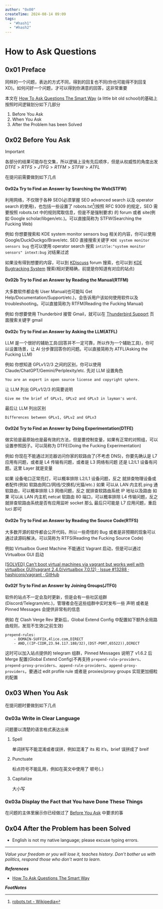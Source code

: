 ```yaml
---
author: "0x00"
createTime: 2024-08-14 09:09
tags:
  - "#hash1"
  - "#hash2"
---
```


# How to Ask Questions

## 0x01 Preface

同样的一个问题，表达的方式不同，得到的回复也不同(你也可能得不到回复 XD)。如何问好一个问题，才可以得到你满意的回答，这非常重要

本文在 [How To Ask Questions The Smart Way](http://www.catb.org/~esr/faqs/smart-questions.html) (a little bit old school)的基础上按照时间逻辑划分如下几部分

1. Before You Ask
2. When You Ask
3. After the Problem has been Solved

## 0x02 Before You Ask

> [!important] 
> 各部分的结果可能存在交集，所以逻辑上没有先后顺序，但是从权威性的角度出发
> $DTFE > RTFS > JTFG > RTFM > STFW > ATFL$

在提问前需要做到如下几点

#### 0x02a Try to Find an Answer by Searching the Web(STFW)

利用网络，不仅限于各种 SEO(必须掌握 SEO advanced search 以及 operator search 的使用)，也包括一些设置了 robots.txt[^1](按照 RFC 9309 的规定，SEO 需要按照 robots.txt 中的规则爬取信息，但是不是强制要求) 的 forum 或者 site(例如 Google scholar/libgen/etc.)。可以直接简称为 STFW(Searching the Fucking Web)

例如 你想要搜索和 KDE system monitor sensors bug 相关的内容，你可以使用 Google/DuckDuckgo/Brave/etc. SEO 直接搜索关键字 `KDE system monitor sensors bug` 也可以使用 operator search 搜索 `intitle:"system monitor sensors" intext:bug` 对结果过滤

如果没有得到想要的内容，可以到 [KDiscuss](https://discuss.kde.org/) forum 搜索，也可以到 [KDE Bugtracking System](https://bugs.kde.org/) 搜索(相对更精确，前提是你知道有对应的站点)

#### 0x02b Try to Find an Answer by Reading the Manual(RTFM)

大多数软件都会有 User Manual(也可能叫 Get Help/Documentation/Support/etc.)，会告诉用户该如何使用软件以及 troubleshooting。可以直接简称为 RTFM(Reading the Fucking Manual)

例如 你想要使用 Thunderbird 接管 Gmail，就可以在 [Thunderbird Support](https://support.mozilla.org/en-US/products/thunderbird) 页面搜索关键字 gmail

#### 0x02c Try to Find an Answer by Asking the LLM(ATFL)

LLM 是一个很好的辅助工具(回答并不一定可靠，所以作为一个辅助工具)，你可以设置场景，让 AI 分步骤回答你的问题。可以直接简称为 ATFL(Asking the Fucking LLM)

例如 你想知道 GPLv1/2/3 之间的区别，你可以使用 Claude/ChatGPT/Gemini/Perlplexity/etc. 先对 LLM 设置角色

```
You are an expert in open source license and copyright sphere.
```

让 LLM 列出 GPLv1/2/3 的简要说明

```
Give me the brief of GPLv1, GPLv2 and GPLv3 in layman's word.
```

最后让 LLM 列出区别

```
Differences between GPLv1, GPLv2 and GPLv3
```

#### 0x02d Try to Find an Answer by Doing Experimentation(DTFE)

做实验是最原始也是最有效的方法，但是要控制变量，如果有正常的对照组，可以设置参照因子。可以简称为 DTFE(Doing the Fucking Experimentation)

例如 你现在不能通过浏览器访问你家的软路由了(不考虑 DNS)，你要先确认是 L7 应用有问题，或者是 L4 传输有问题，或者是 L3 网络有问题 还是 L2/L1 设备有问题。这里 Layer 就是变量

如果 设备电口正常亮灯，可以概率排除 L2/L1 设备问题，反之 就排查物理设备或者配件(例如 软路由网口/网线/交换机/光猫/etc.)
如果 可以从 LAN 内主机 ping 通软路由，可以概率排除 L3 网络问题，反之 就排查软路由系统 IP 地址以及路由
如果 可以从 LAN 内主机 netcat 软路由 80 端口，可以概率排除 L4 传输问题，反之 就排查软路由系统是否有应用监听 socket
那么 最后只可能是 L7 应用问题，重启 luci 即可

#### 0x02e Try to Find an Answer by Reading the Source Code(RTFS)

大多数开源的软件都会公开代码，所以一些奇怪的 Bug 或者是非预期的现象可以通过读源码解决。可以简称为 RTFS(Reading the Fucking Source Code)

例如 Virtualbox Guest Machine 不能通过 Vagrant 启动，但是可以通过 Virtualbox GUI 启动

[\[SOLVED\] Can't boot virtual machines via vagrant but works well with virtualbox GUI(vagrant 2.4.0/virtualbox 7.0.12) · Issue #13288 · hashicorp/vagrant · GitHub](https://github.com/hashicorp/vagrant/issues/13288)

#### 0x02f Try to Find an Answer by Joining Groups(JTFG)

软件的站点不一定会及时更新，但是会有一些社区组群(Discord/Telegram/etc.)，管理者会在这些组群中实时发布一些 声明 或者是 Pinned Messages 会提供非常有的信息

例如 在 Clash Verge Rev 更新后，Global Extend Config 中配置如下额外全局路由规则，发现不生效(之前生效)

```
prepend-rules:
	- DOMAIN-SUFFIX,4lice.com,DIRECT
	- AND,((IP-CIDR,23.94.117.188/32),(DST-PORT,65522)),DIRECT
```

这时可以加入站点提供的 telegram 组群，Pinned Messages 说明了 v1.6.2 后 Merge 配置(Global Extend Config)不再支持 `prepend-rule-providers`、`prepend-proxy-providers`、`append-rule-providers`、`append-proxy-providers`，要通过 edit profile rule 或者是 proxies/proxy groups 实现更加细粒的配置

## 0x03 When You Ask

在提问题时要做到如下几点

### 0x03a Write in Clear Language

问题要以清楚的语言格式表达出来

1. Spell

   单词拼写不能混淆或者误拼，例如混淆了 its 和 it’s，brief 误拼成了 breif

2. Punctuate

   标点符号不能乱用，例如在英文中使用了 顿号(、)

3. Capitalize

   大小写



### 0x03a Display the Fact that You have Done These Things

在问题的主体里展示你已经做过了 [Before You Ask](#0x02%20Before%20You%20Ask) 中要求的事


## 0x04 After the Problem has been Solved


- English is not my native language; please excuse typing errors.


---
*Value your freedom or you will lose it, teaches history. Don't bother us with politics, respond those who don't want to learn.*

***References***

- [How To Ask Questions The Smart Way](http://www.catb.org/~esr/faqs/smart-questions.html)


***FootNotes***

[^1]:[robots.txt - Wikipedia](https://en.wikipedia.org/wiki/Robots.txt)
